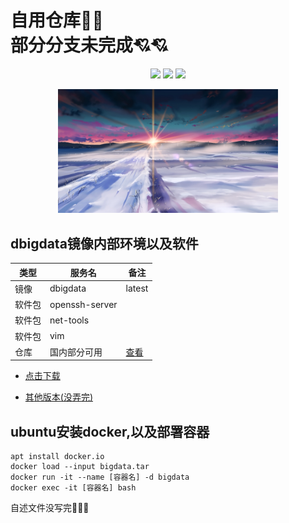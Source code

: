 # 自用仓库🍔🍔<br />部分分支未完成💘💘<br />

<div align=center>

![](https://img.shields.io/badge/讨厌-学习-yellow)
![](https://img.shields.io/badge/性格-开朗-red)
![](https://img.shields.io/badge/爱好-二次元-red)

</div>

<div align=center>
    <img class="xzc" src="./image/R-C_processed.jpg" alt="" width="70%" height="70%" clear="both" display="block" margin="auto">
</div>

## dbigdata镜像内部环境以及软件


| 类型   | 服务名         | 备注                                                                                                                                                       |
| ------ | -------------- | ---------------------------------------------------------------------------------------------------------------------------------------------------------- |
| 镜像   | dbigdata       | latest                                                                                                                                                     |
| 软件包 | openssh-server |                                                                                                                                                            |
| 软件包 | net-tools      |                                                                                                                                                            |
| 软件包 | vim            |                                                                                                                                                            |
| 仓库   | 国内部分可用   | <a href="https://github.com/sulan-hub/China-Guangxi-Big-Data-Application-Development-Competition/blob/main/docker/%E4%BB%93%E5%BA%93/daemon.json">查看</a> |

* <p>
  <a href="https://github.com/sulan-hub/China-Guangxi-Big-Data-Application-Development-Competition/releases/download/untagged-43be75fb62b9d73eee07/bigdata.tar">点击下载</a>
  </p>
* <p>
  <a href="https://github.com/sulan-hub/China-Guangxi-Big-Data-Application-Development-Competition/releases">其他版本(没弄完)</a>
  </p>

## ubuntu安装docker,以及部署容器

```
apt install docker.io
docker load --input bigdata.tar
docker run -it --name [容器名] -d bigdata
docker exec -it [容器名] bash
```

自述文件没写完🧱🧱🧱
